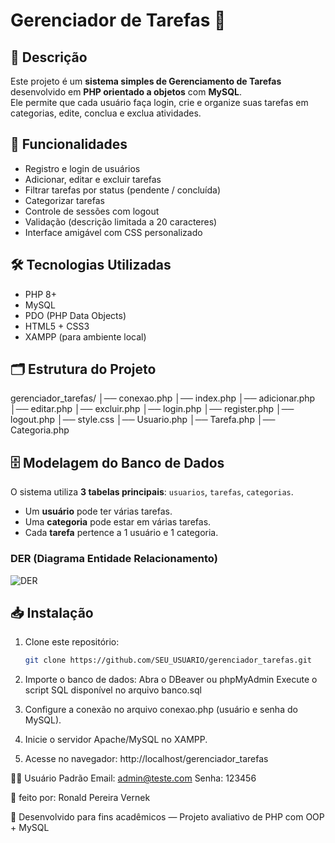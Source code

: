 # Gerenciador de Tarefas 📝

## 📌 Descrição
Este projeto é um **sistema simples de Gerenciamento de Tarefas** desenvolvido em **PHP orientado a objetos** com **MySQL**.  
Ele permite que cada usuário faça login, crie e organize suas tarefas em categorias, edite, conclua e exclua atividades.

## 🚀 Funcionalidades
- Registro e login de usuários
- Adicionar, editar e excluir tarefas
- Filtrar tarefas por status (pendente / concluída)
- Categorizar tarefas
- Controle de sessões com logout
- Validação (descrição limitada a 20 caracteres)
- Interface amigável com CSS personalizado

## 🛠️ Tecnologias Utilizadas
- PHP 8+
- MySQL
- PDO (PHP Data Objects)
- HTML5 + CSS3
- XAMPP (para ambiente local)

## 🗂️ Estrutura do Projeto
gerenciador_tarefas/
│── conexao.php
│── index.php
│── adicionar.php
│── editar.php
│── excluir.php
│── login.php
│── register.php
│── logout.php
│── style.css
│── Usuario.php
│── Tarefa.php
│── Categoria.php


## 🗄️ Modelagem do Banco de Dados
O sistema utiliza **3 tabelas principais**: `usuarios`, `tarefas`, `categorias`.

- Um **usuário** pode ter várias tarefas.
- Uma **categoria** pode estar em várias tarefas.
- Cada **tarefa** pertence a 1 usuário e 1 categoria.

### DER (Diagrama Entidade Relacionamento)
![DER](DER_gerenciador_tarefas.png)

## 📥 Instalação
1. Clone este repositório:
   ```bash
   git clone https://github.com/SEU_USUARIO/gerenciador_tarefas.git
   
2. Importe o banco de dados:
   Abra o DBeaver ou phpMyAdmin
   Execute o script SQL disponível no arquivo banco.sql

3. Configure a conexão no arquivo conexao.php (usuário e senha do MySQL).

4. Inicie o servidor Apache/MySQL no XAMPP.

5. Acesse no navegador:
   http://localhost/gerenciador_tarefas

👨‍💻 Usuário Padrão
Email: admin@teste.com
Senha: 123456

👥 feito por:
Ronald Pereira Vernek

📌 Desenvolvido para fins acadêmicos — Projeto avaliativo de PHP com OOP + MySQL
